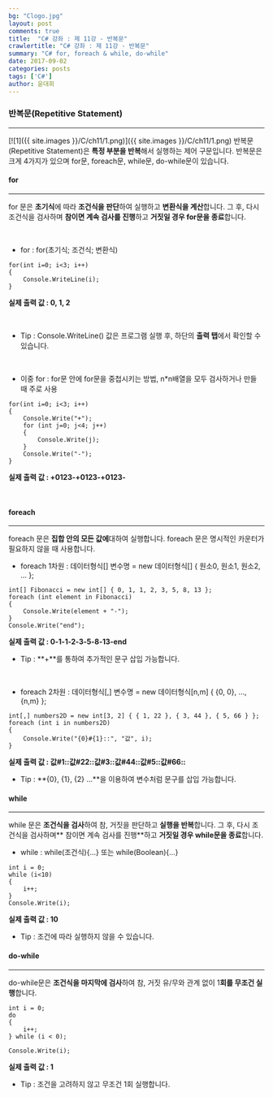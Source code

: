 ```yaml
---
bg: "Clogo.jpg"
layout: post
comments: true
title:  "C# 강좌 : 제 11강 - 반복문"
crawlertitle: "C# 강좌 : 제 11강 - 반복문"
summary: "C# for, foreach & while, do-while"
date: 2017-09-02
categories: posts
tags: ['C#']
author: 윤대희
---
```


### 반복문(Repetitive Statement) ###
----------
[![1]({{ site.images }}/C/ch11/1.png)]({{ site.images }}/C/ch11/1.png)
반복문 (Repetitive Statement)은 **특정 부분을 반복**해서 실행하는 제어 구문입니다. 반복문은 크게 4가지가 있으며 for문, foreach문, while문, do-while문이 있습니다.


#### for ####
----------
for 문은 **초기식**에 따라 **조건식을 판단**하여 실행하고 **변환식을 계산**합니다. 그 후, 다시 조건식을 검사하며 **참이면 계속 검사를 진행**하고 **거짓일 경우 for문을 종료**합니다.

<br>

* for : for(초기식; 조건식; 변환식)

```c#:
for(int i=0; i<3; i++)
{
    Console.WriteLine(i);
}
```

**실제 출력 값 : 0, 1, 2**

<br>

* Tip : Console.WriteLine() 값은 프로그램 실행 후, 하단의 **출력 탭**에서 확인할 수 있습니다.

<br>

* 이중 for : for문 안에 for문을 중첩시키는 방법, n\*n배열을 모두 검사하거나 만들 때 주로 사용

```c#:
for(int i=0; i<3; i++)
{
    Console.Write("+");
    for (int j=0; j<4; j++)
    {
        Console.Write(j);
    }
    Console.Write("-");
}
```

**실제 출력 값 : +0123-+0123-+0123-**

<br>

#### foreach ####
----------

foreach 문은 **집합 안의 모든 값에**대하여 실행합니다. foreach 문은 명시적인 카운터가 필요하지 않을 때 사용합니다.

* foreach 1차원 : 데이터형식[] 변수명 = new 데이터형식[] { 원소0, 원소1, 원소2, ... };

```c#:
int[] Fibonacci = new int[] { 0, 1, 1, 2, 3, 5, 8, 13 };
foreach (int element in Fibonacci)
{
    Console.Write(element + "-");
}
Console.Write("end");
```

**실제 출력 값 : 0-1-1-2-3-5-8-13-end**<br>

* Tip : **+**를 통하여 추가적인 문구 삽입 가능합니다.

<br>

* foreach 2차원 : 데이터형식[,] 변수명 = new 데이터형식[n,m] { {0, 0}, ..., {n,m} };

```c#:
int[,] numbers2D = new int[3, 2] { { 1, 22 }, { 3, 44 }, { 5, 66 } };
foreach (int i in numbers2D)
{
    Console.Write("{0}#{1}::", "값", i);
}
```

**실제 출력 값 : 값#1::값#22::값#3::값#44::값#5::값#66::**<br>

* Tip : **{0}, {1}, {2} ...**을 이용하여 변수처럼 문구를 삽입 가능합니다.

#### while ####
----------

while 문은 **조건식을 검사**하여 참, 거짓을 판단하고 **실행을 반복**합니다. 그 후, 다시 조건식을 검사하며** 참이면 계속 검사를 진행**하고 **거짓일 경우 while문을 종료**합니다.

* while :  while(조건식){...} 또는 while(Boolean){...}

```c#:
int i = 0;
while (i<10)
{
    i++;
}
Console.Write(i);
```

**실제 출력 값 : 10**<br>

* Tip : 조건에 따라 실행하지 않을 수 있습니다.

#### do-while ####
----------

do-while문은 **조건식을 마지막에 검사**하여 참, 거짓 유/무와 관계 없이 1**회를 무조건 실행**합니다.

```c#:
int i = 0;
do
{
    i++;
} while (i < 0);

Console.Write(i);
```

**실제 출력 값 : 1**<br>

* Tip : 조건을 고려하지 않고 무조건 1회 실행합니다.
